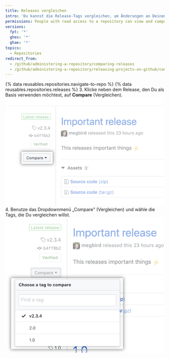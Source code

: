 ```yaml
---
title: Releases vergleichen
intro: 'Du kannst die Release-Tags vergleichen, um Änderungen an Deinem Repository zwischen verschiedenen Releases zu sehen.'
permissions: People with read access to a repository can view and compare releases.
versions:
  fpt: '*'
  ghes: '*'
  ghae: '*'
topics:
  - Repositories
redirect_from:
  - /github/administering-a-repository/comparing-releases
  - /github/administering-a-repository/releasing-projects-on-github/comparing-releases
---
```


{% data reusables.repositories.navigate-to-repo %}
{% data reusables.repositories.releases %}
3. Klicke neben dem Release, den Du als Basis verwenden möchtest, auf **Compare** (Vergleichen). ![Menü „Compare release tags" (Vergleiche Release-Tags)](/assets/images/help/releases/compare-tags-menu.png)
4. Benutze das Dropdownmenü „Compare" (Vergleichen) und wähle die Tags, die Du vergleichen willst. ![Menüoptionen „Compare release tags" (Vergleiche Release-Tags)](/assets/images/help/releases/compare-tags-menu-options.png)
